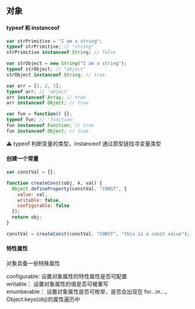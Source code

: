 ## 对象

#### typeof 和 instanceof

```js
var strPrimitive = "I am a string";
typeof strPrimitive; // "string"
strPrimitive instanceof String; // false

var strObject = new String("I am a string");
typeof strObject; // "object"
strObject instanceof String; // true

var arr = [1, 2, 3];
typeof arr; // 'object'
arr instanceof Array; // true
arr instanceof Object; // true

var fun = function() {};
typeof fun; // 'function'
fun instanceof Function; // true
fun instanceof Object; // true
```

⚠️ typeof 判断变量的类型，instanceof 通过原型链找寻变量类型

#### 创建一个常量

```js
var constVal = {};

function createConst(obj, k, val) {
  Object.defineProperty(constVal, "CONST", {
    value: val,
    writable: false,
    configurable: false
  });
  return obj;
}

constVal = createConst(constVal, "CONST", "this is a const value");
```

#### 特性属性

对象具备一些特殊属性

configurable: 设置对象属性的特性属性是否可配置  
writable： 设置对象属性的值是否可被重写  
enumberable： 设置对象属性是否可枚举，是否会出现在 for...in...，Object.keys(obj)的属性遍历中
